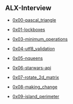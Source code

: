 ## ALX-Interview

- [0x00-pascal_triangle](./0x00-pascal_triangle)

- [0x01-lockboxes](./0x01-lockboxes)

- [0x03-minimum_operations](./0x02-minimum_operations)

- [0x04-utf8_validation](./0x04-utf8_validation)

- [0x05-nqueens](./0x05-nqueens)

- [0x06-starwars-api](./0x06-starwars_api)

- [0x07-rotate_2d_matrix
](./0x07-rotate_2d_matrix)

- [0x08-making_change](./0x08-making_change)

- [0x09-island_perimeter](./0x09-island_perimeter)